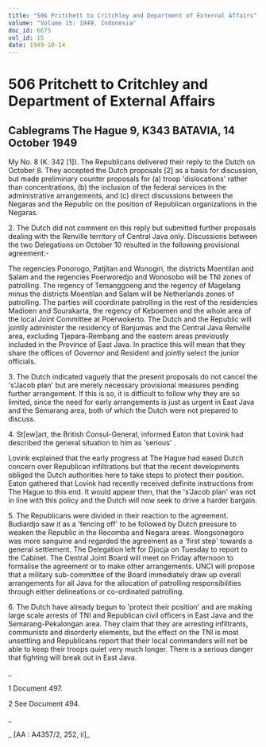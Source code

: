 ```yaml
---
title: "506 Pritchett to Critchley and Department of External Affairs"
volume: "Volume 15: 1949, Indonesia"
doc_id: 6675
vol_id: 15
date: 1949-10-14
---
```


# 506 Pritchett to Critchley and Department of External Affairs

## Cablegrams The Hague 9, K343 BATAVIA, 14 October 1949

My No. 8 (K. 342 [1]). The Republicans delivered their reply to the Dutch on October 8. They accepted the Dutch proposals [2] as a basis for discussion, but made preliminary counter proposals for (a) troop 'dislocations' rather than concentrations, (b) the inclusion of the federal services in the administrative arrangements, and (c) direct discussions between the Negaras and the Republic on the position of Republican organizations in the Negaras.

2\. The Dutch did not comment on this reply but submitted further proposals dealing with the Renville territory of Central Java only. Discussions between the two Delegations on October 10 resulted in the following provisional agreement:-

The regencies Ponorogo, Patjitan and Wonogiri, the districts Moentilan and Salam and the regencies Poerworedjo and Wonosobo will be TNI zones of patrolling. The regency of Temanggoeng and the regency of Magelang minus the districts Moentilan and Salam will be Netherlands zones of patrolling. The parties will coordinate patrolling in the rest of the residencies Madioen and Sourakarta, the regency of Keboemen and the whole area of the local Joint Committee at Poerwokerto. The Dutch and the Republic will jointly administer the residency of Banjumas and the Central Java Renville area, excluding Tjepara-Rembang and the eastern areas previously included in the Province of East Java. In practice this will mean that they share the offices of Governor and Resident and jointly select the junior officials.

3\. The Dutch indicated vaguely that the present proposals do not cancel the 's'Jacob plan' but are merely necessary provisional measures pending further arrangement. If this is so, it is difficult to follow why they are so limited, since the need for early arrangements is just as urgent in East Java and the Semarang area, both of which the Dutch were not prepared to discuss.

4\. St[ew]art, the British Consul-General, informed Eaton that Lovink had described the general situation to him as 'serious' .

Lovink explained that the early progress at The Hague had eased Dutch concern over Republican infiltrations but that the recent developments obliged the Dutch authorities here to take steps to protect their position. Eaton gathered that Lovink had recently received definite instructions from The Hague to this end. It would appear then, that the 's'Jacob plan' was not in line with this policy and the Dutch will now seek to drive a harder bargain.

5\. The Republicans were divided in their reaction to the agreement. Budiardjo saw it as a 'fencing off' to be followed by Dutch pressure to weaken the Republic in the Recomba and Negara areas. Wongsonegoro was more sanguine and regarded the agreement as a 'first step' towards a general settlement. The Delegation left for Djocja on Tuesday to report to the Cabinet. The Central Joint Board will meet on Friday afternoon to formalise the agreement or to make other arrangements. UNCI will propose that a military sub-committee of the Board immediately draw up overall arrangements for all Java for the allocation of patrolling responsibilities through either delineations or co-ordinated patrolling.

6\. The Dutch have already begun to 'protect their position' and are making large scale arrests of TNI and Republican civil officers in East Java and the Semarang-Pekalongan area. They claim that they are arresting infiltrants, communists and disorderly elements, but the effect on the TNI is most unsettling and Republicans report that their local commanders will not be able to keep their troops quiet very much longer. There is a serious danger that fighting will break out in East Java.

_

1 Document 497.

2 See Document 494.

_

_ [AA : A4357/2, 252, ii]_
